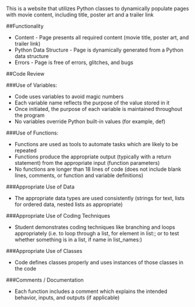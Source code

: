 This is a website that utilizes Python classes to dynamically populate pages with movie content, including title, poster art and a trailer link

##Functionality

* Content - Page presents all required content (movie title, poster art, and trailer link)
* Python Data Structure - Page is dynamically generated from a Python data structure
* Errors - Page is free of errors, glitches, and bugs

##Code Review

###Use of Variables:

* Code uses variables to avoid magic numbers
* Each variable name reflects the purpose of the value stored in it
* Once initiated, the purpose of each variable is maintained throughout the program
* No variables override Python built-in values (for example, def)

###Use of Functions:

* Functions are used as tools to automate tasks which are likely to be repeated
* Functions produce the appropriate output (typically with a return statement) from the appropriate input (function parameters)
* No functions are longer than 18 lines of code (does not include blank lines, comments, or function and variable definitions)

###Appropriate Use of Data
* The appropriate data types are used consistently (strings for text, lists for ordered data, nested lists as appropriate)

###Appropriate Use of Coding Techniques

* Student demonstrates coding techniques like branching and loops appropriately (i.e. to loop through a list, for element in list:; or to test whether something is in a list, if name in list_names:)

###Appropriate Use of Classes

* Code defines classes properly and uses instances of those classes in the code

###Comments / Documentation

* Each function includes a comment which explains the intended behavior, inputs, and outputs (if applicable)
